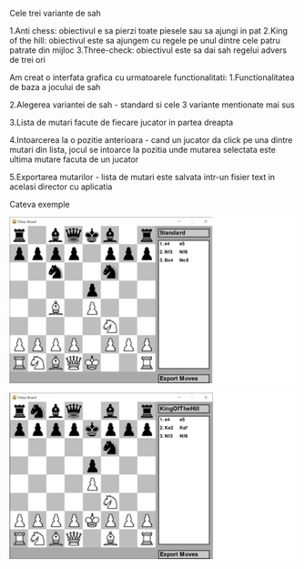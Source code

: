 
Cele trei variante de sah 

1.Anti chess: obiectivul e sa pierzi toate piesele sau sa ajungi in pat
2.King of the hill: obiectivul este sa ajungem cu regele pe unul dintre cele patru patrate din mijloc
3.Three-check:  obiectivul este sa dai sah regelui advers de trei ori


Am creat o interfata grafica cu urmatoarele functionalitati: 
1.Functionalitatea de baza a jocului de sah


2.Alegerea variantei de sah - standard si cele 3 variante mentionate mai sus


3.Lista de mutari facute de fiecare jucator in partea dreapta


4.Intoarcerea la o pozitie anterioara - cand un jucator da click pe una dintre mutari din lista, jocul se intoarce la pozitia unde mutarea selectata este ultima mutare facuta de un jucator


5.Exportarea mutarilor - lista de mutari este salvata intr-un fisier text in acelasi director cu aplicatia



Cateva exemple 

![Modul standard](Examples/standard.jpg)


![King of The Hill](Examples/KingOfTheHill.png)
